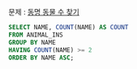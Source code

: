 문제 : [동명 동물 수 찾기](https://school.programmers.co.kr/learn/courses/30/lessons/59041)

```sql
SELECT NAME, COUNT(NAME) AS COUNT
FROM ANIMAL_INS
GROUP BY NAME
HAVING COUNT(NAME) >= 2
ORDER BY NAME ASC;
```